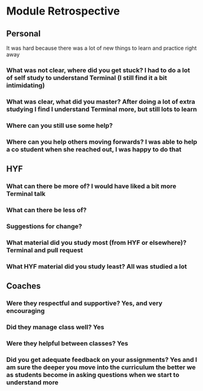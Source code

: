# Module Retrospective

## Personal

<!-- How did you do in this module? -->

It was hard because there was a lot of new things to learn and practice right away

### What was not clear, where did you get stuck? I had to do a lot of self study to understand Terminal (I still find it a bit intimidating)

### What was clear, what did you master? After doing a lot of extra studying I find I understand Terminal more, but still lots to learn

### Where can you still use some help?

### Where can you help others moving forwards? I was able to help a co student when she reached out, I was happy to do that

## HYF

<!-- How did HYF do in this module? -->

### What can there be more of? I would have liked a bit more Terminal talk

### What can there be less of? 

### Suggestions for change?

### What material did you study most (from HYF or elsewhere)? Terminal and pull request

### What HYF material did you study least? All was studied a lot

## Coaches

<!-- How did the coaches do in this module? -->

### Were they respectful and supportive? Yes, and very encouraging 

### Did they manage class well? Yes

### Were they helpful between classes? Yes

### Did you get adequate feedback on your assignments? Yes and I am sure the deeper you move into the curriculum the better we as students become in asking questions when we start to understand more
